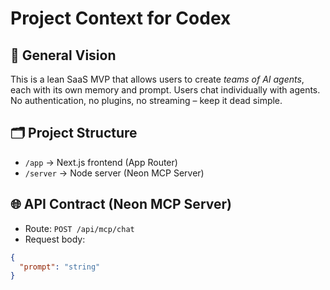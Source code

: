 # Project Context for Codex

## 🧠 General Vision

This is a lean SaaS MVP that allows users to create *teams of AI agents*, each with its own memory and prompt. Users chat individually with agents.  
No authentication, no plugins, no streaming – keep it dead simple.

## 🗂️ Project Structure

- `/app` → Next.js frontend (App Router)
- `/server` → Node server (Neon MCP Server)

## 🌐 API Contract (Neon MCP Server)

- Route: `POST /api/mcp/chat`
- Request body:
```json
{
  "prompt": "string"
}
